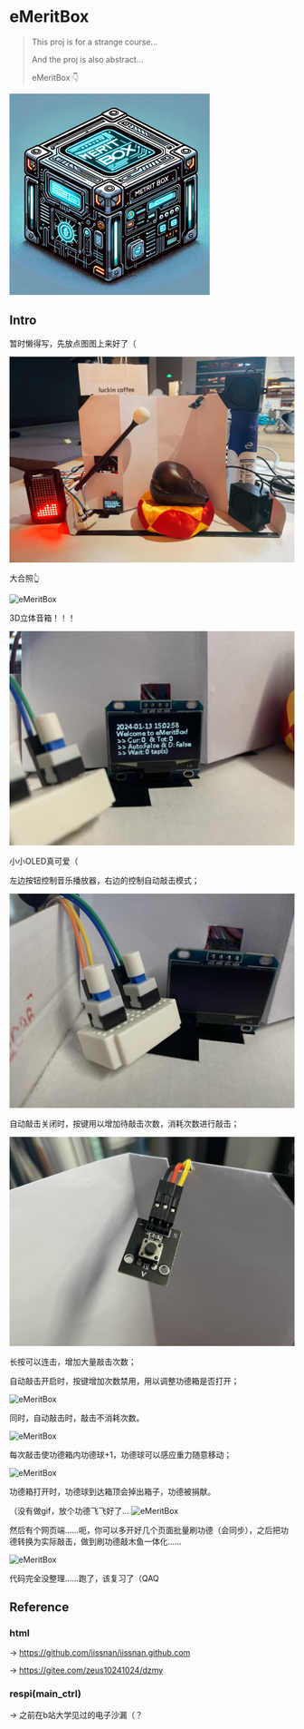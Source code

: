 # eMeritBox

> This proj is for a strange course...
> 
> And the proj is also abstract...
>
> eMeritBox 👇

![image](assets/image.png)

## Intro

暂时懒得写，先放点图图上来好了（

![eMeritBox](assets/emeritbox.jpg)

大合照👆

![eMeritBox](assets/editedwuwu.png)

3D立体音箱！！！

![eMeritBox](assets/oled.png)

小小OLED真可爱（

左边按钮控制音乐播放器，右边的控制自动敲击模式；

![eMeritBox](assets/buttons.png)

自动敲击关闭时，按键用以增加待敲击次数，消耗次数进行敲击；

![eMeritBox](assets/button.png)

长按可以连击，增加大量敲击次数；

自动敲击开启时，按键增加次数禁用，用以调整功德箱是否打开；

![eMeritBox](assets/donate.gif)

同时，自动敲击时，敲击不消耗次数。

![eMeritBox](assets/tap.gif)

每次敲击使功德箱内功德球+1，功德球可以感应重力随意移动；

![eMeritBox](assets/shake.gif)

功德箱打开时，功德球到达箱顶会掉出箱子，功德被捐献。

（没有做gif，放个功德飞飞好了...
![eMeritBox](assets/fly.gif)

然后有个网页端……呃，你可以多开好几个页面批量刷功德（会同步），之后把功德转换为实际敲击，做到刷功德敲木鱼一体化……

![eMeritBox](assets/webtap.gif)

代码完全没整理……跑了，该复习了（QAQ

## Reference

### html

-> https://github.com/iissnan/iissnan.github.com

-> https://gitee.com/zeus10241024/dzmy

### respi(main_ctrl)

-> 之前在b站大学见过的电子沙漏（？